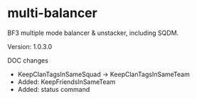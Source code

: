 multi-balancer
==============

BF3 multiple mode balancer &amp; unstacker, including SQDM.

Version: 1.0.3.0


DOC changes
* KeepClanTagsInSameSquad -> KeepClanTagsInSameTeam
* Added: KeepFriendsInSameTeam
* Added: status command
